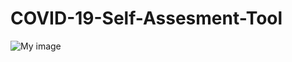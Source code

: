 # COVID-19-Self-Assesment-Tool

![My image](https://github.com/Malcolm-Tompkins/Malcolm-Tompkins/blob/main/?raw=true)
